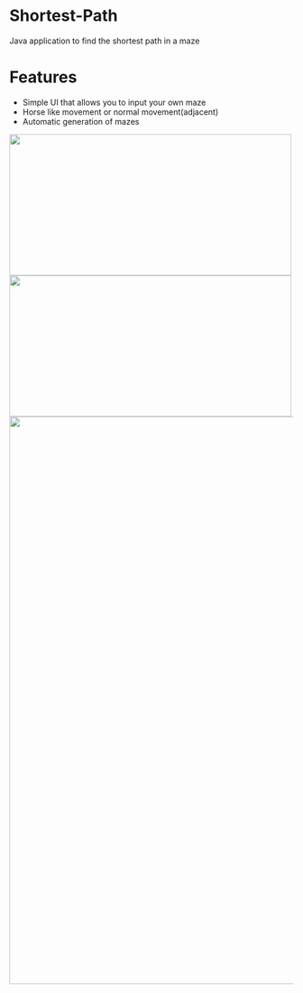 # Shortest-Path
Java application to find the shortest path in a maze

# Features
- Simple UI that allows you to input your own maze
- Horse like movement or normal movement(adjacent)
- Automatic generation of mazes

<img src="https://user-images.githubusercontent.com/80217340/225757348-6df574d1-6d8e-47a7-8c9d-1c892ef3ce2f.png" width="500" height = "250">    <img src="https://user-images.githubusercontent.com/80217340/225757417-8b5c7134-ad5c-4215-b6ab-4a7074787c39.png" width="500" height = "250">
<img src="https://user-images.githubusercontent.com/80217340/225758789-d132af43-7a8c-4a8f-ace0-387c4d8b1fc9.png" width="1005">
